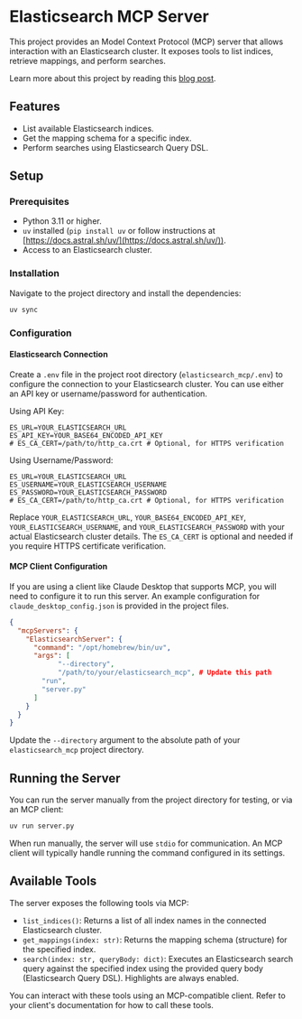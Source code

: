 # Elasticsearch MCP Server

This project provides an Model Context Protocol (MCP) server that allows interaction with an Elasticsearch cluster. It exposes tools to list indices, retrieve mappings, and perform searches.

Learn more about this project by reading this [blog post](https://dzlab.github.io/genai/2025/05/18/elasticsearch-mcp/).

## Features

- List available Elasticsearch indices.
- Get the mapping schema for a specific index.
- Perform searches using Elasticsearch Query DSL.

## Setup

### Prerequisites

- Python 3.11 or higher.
- `uv` installed (`pip install uv` or follow instructions at [https://docs.astral.sh/uv/](https://docs.astral.sh/uv/)).
- Access to an Elasticsearch cluster.

### Installation

Navigate to the project directory and install the dependencies:

```elasticsearch_mcp/README.md
uv sync
```

### Configuration

#### Elasticsearch Connection

Create a `.env` file in the project root directory (`elasticsearch_mcp/.env`) to configure the connection to your Elasticsearch cluster. You can use either an API key or username/password for authentication.

Using API Key:

```elasticsearch_mcp/.env
ES_URL=YOUR_ELASTICSEARCH_URL
ES_API_KEY=YOUR_BASE64_ENCODED_API_KEY
# ES_CA_CERT=/path/to/http_ca.crt # Optional, for HTTPS verification
```

Using Username/Password:

```elasticsearch_mcp/.env
ES_URL=YOUR_ELASTICSEARCH_URL
ES_USERNAME=YOUR_ELASTICSEARCH_USERNAME
ES_PASSWORD=YOUR_ELASTICSEARCH_PASSWORD
# ES_CA_CERT=/path/to/http_ca.crt # Optional, for HTTPS verification
```

Replace `YOUR_ELASTICSEARCH_URL`, `YOUR_BASE64_ENCODED_API_KEY`, `YOUR_ELASTICSEARCH_USERNAME`, and `YOUR_ELASTICSEARCH_PASSWORD` with your actual Elasticsearch cluster details. The `ES_CA_CERT` is optional and needed if you require HTTPS certificate verification.

#### MCP Client Configuration

If you are using a client like Claude Desktop that supports MCP, you will need to configure it to run this server. An example configuration for `claude_desktop_config.json` is provided in the project files.

```elasticsearch_mcp/claude_desktop_config.json
{
  "mcpServers": {
    "ElasticsearchServer": {
      "command": "/opt/homebrew/bin/uv",
      "args": [
		    "--directory",
		    "/path/to/your/elasticsearch_mcp", # Update this path
        "run",
        "server.py"
      ]
    }
  }
}
```

Update the `--directory` argument to the absolute path of your `elasticsearch_mcp` project directory.

## Running the Server

You can run the server manually from the project directory for testing, or via an MCP client:

```elasticsearch_mcp/README.md
uv run server.py
```

When run manually, the server will use `stdio` for communication. An MCP client will typically handle running the command configured in its settings.

## Available Tools

The server exposes the following tools via MCP:

-   `list_indices()`: Returns a list of all index names in the connected Elasticsearch cluster.
-   `get_mappings(index: str)`: Returns the mapping schema (structure) for the specified index.
-   `search(index: str, queryBody: dict)`: Executes an Elasticsearch search query against the specified index using the provided query body (Elasticsearch Query DSL). Highlights are always enabled.

You can interact with these tools using an MCP-compatible client. Refer to your client's documentation for how to call these tools.
